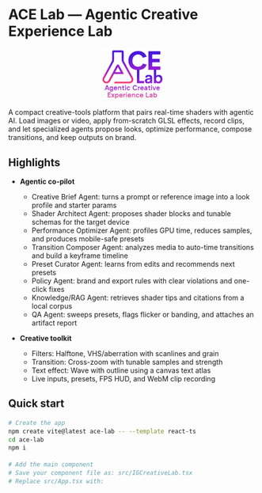 # ACE Lab — Agentic Creative Experience Lab

<p align="center">
  <img src="./ace-lab.png" alt="ACE Lab logo" width="25%" />
</p>


A compact creative-tools platform that pairs real-time shaders with agentic AI. Load images or video, apply from-scratch GLSL effects, record clips, and let specialized agents propose looks, optimize performance, compose transitions, and keep outputs on brand.

## Highlights

- **Agentic co-pilot**
  - Creative Brief Agent: turns a prompt or reference image into a look profile and starter params
  - Shader Architect Agent: proposes shader blocks and tunable schemas for the target device
  - Performance Optimizer Agent: profiles GPU time, reduces samples, and produces mobile-safe presets
  - Transition Composer Agent: analyzes media to auto-time transitions and build a keyframe timeline
  - Preset Curator Agent: learns from edits and recommends next presets
  - Policy Agent: brand and export rules with clear violations and one-click fixes
  - Knowledge/RAG Agent: retrieves shader tips and citations from a local corpus
  - QA Agent: sweeps presets, flags flicker or banding, and attaches an artifact report

- **Creative toolkit**
  - Filters: Halftone, VHS/aberration with scanlines and grain
  - Transition: Cross-zoom with tunable samples and strength
  - Text effect: Wave with outline using a canvas text atlas
  - Live inputs, presets, FPS HUD, and WebM clip recording

## Quick start

```bash
# Create the app
npm create vite@latest ace-lab -- --template react-ts
cd ace-lab
npm i

# Add the main component
# Save your component file as: src/IGCreativeLab.tsx
# Replace src/App.tsx with:

